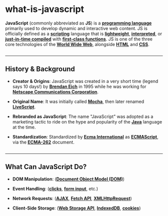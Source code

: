 # what-is-javascript

**JavaScript** (commonly abbreviated as **JS**) is a [**programming language**](https://en.wikipedia.org/wiki/Programming_language) primarily used to develop dynamic and interactive web content. JS is officially defined as a [**scripting**](https://en.wikipedia.org/wiki/Scripting_language) language that is [**lightweight**](https://en.wikipedia.org/wiki/Lightweight_programming_language), [**interpreted**](https://en.wikipedia.org/wiki/Interpreted_language), or [**just-in-time compiled**](https://en.wikipedia.org/wiki/Just-in-time_compilation) with [**first-class functions**](https://developer.mozilla.org/en-US/docs/Glossary/First-class_Function). JS is one of the three core technologies of the [**World Wide Web**](https://en.wikipedia.org/wiki/World_Wide_Web), alongside [**HTML**](https://en.wikipedia.org/wiki/HTML) and [**CSS**](https://en.wikipedia.org/wiki/CSS).

```{note} Despite the similarity in names, [**Java**](https://en.wikipedia.org/wiki/Java_\(programming_language\)) and JavaScript are entirely different languages with different design goals.
```

---

## **History & Background**

- **Creator & Origins**: JavaScript was created in a very short time (legend says 10 days!) by [**Brendan Eich**](https://en.wikipedia.org/wiki/Brendan_Eich) in 1995 while he was working for [**Netscape Communications Corporation**](https://en.wikipedia.org/wiki/Netscape).

- **Original Name**: It was initially called [**Mocha**](https://www.w3.org/community/webed/wiki/A_Short_History_of_JavaScript), then later renamed [**LiveScript**](https://en.wikipedia.org/wiki/JavaScript#Birth_at_Netscape).

- **Rebranded as JavaScript**: The name "JavaScript" was adopted as a marketing tactic to ride on the hype and popularity of the [**Java**](https://en.wikipedia.org/wiki/Java_\(programming_language\)) language at the time.

- **Standardization**: Standardized by [**Ecma International**](https://en.wikipedia.org/wiki/Ecma_International) as [**ECMAScript**](https://en.wikipedia.org/wiki/ECMAScript), via the [**ECMA-262**](https://www.ecma-international.org/publications-and-standards/standards/ecma-262/) document.


```{tip} For detailed milestones, see the [**ECMAScript version history**](https://en.wikipedia.org/wiki/ECMAScript_version_history).
```

---

## What Can JavaScript Do?

- **DOM Manipulation**: ([**Document Object Model (DOM)**](https://developer.mozilla.org/en-US/docs/Web/API/Document_Object_Model))

- **Event Handling**: ([**clicks**](https://developer.mozilla.org/en-US/docs/Web/API/Element/click_event), [**form input**](https://developer.mozilla.org/en-US/docs/Web/API/HTMLElement/input_event), etc.)

- **Network Requests**: ([**AJAX**](https://en.wikipedia.org/wiki/Ajax_\(programming\)), [**Fetch API**](https://developer.mozilla.org/en-US/docs/Web/API/Fetch_API), [**XMLHttpRequest**](https://developer.mozilla.org/en-US/docs/Web/API/XMLHttpRequest))

- **Client-Side Storage**: ([**Web Storage API**](https://developer.mozilla.org/en-US/docs/Web/API/Web_Storage_API), [**IndexedDB**](https://developer.mozilla.org/en-US/docs/Web/API/IndexedDB_API), [**cookies**](https://developer.mozilla.org/en-US/docs/Web/HTTP/Cookies))

